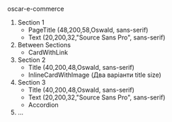 oscar-e-commerce

1. Section 1
    - PageTitle (48,200,58,Oswald, sans-serif)
    - Text (20,200,32,"Source Sans Pro", sans-serif)
2. Between Sections
    - CardWithLink
3. Section 2
    - Title (40,200,48,Oswald, sans-serif)
    - InlineCardWithImage (Два варіанти title size)
4. Section 3
    - Title (40,200,48,Oswald, sans-serif)
    - Text (20,200,32,"Source Sans Pro", sans-serif)
    - Accordion
5. ...